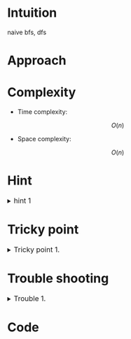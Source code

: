 # Intuition
<!-- Describe your first thoughts on how to solve this problem. -->
naive bfs, dfs

# Approach
<!-- Describe your approach to solving the problem. -->

# Complexity
- Time complexity:
<!-- Add your time complexity here, e.g. $$O(n)$$ -->
$$ O(n) $$

- Space complexity:
<!-- Add your space complexity here, e.g. $$O(n)$$ -->
$$ O(n) $$

# Hint

<details>
<summary> <font size="3"> hint 1 </font> </summary>
<div markdown="1">

 contents

</div>
</details>

# Tricky point

<details>
<summary> <font size="3"> Tricky point 1. </font> </summary>
<div markdown="1">

 contents

</div>
</details>

# Trouble shooting

<details>
<summary> <font size="3"> Trouble 1. </font> </summary>
<div markdown="1">

 contents

</div>
</details>

# Code
```cpp []

```

